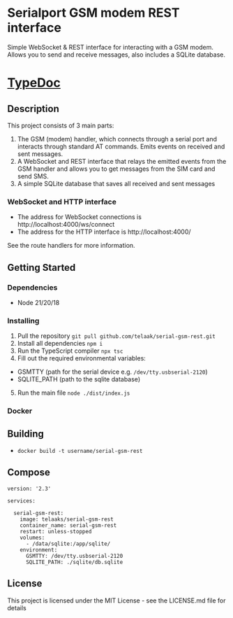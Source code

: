 # Serialport GSM modem REST interface

Simple WebSocket & REST interface for interacting with a GSM modem. Allows you to send and receive messages, also includes a SQLite database.

# [TypeDoc](https://telaak.github.io/serial-gsm-rest/index.html)

## Description

This project consists of 3 main parts:

1. The GSM (modem) handler, which connects through a serial port and interacts through standard AT commands. Emits events on received and sent messages.
2. A WebSocket and REST interface that relays the emitted events from the GSM handler and allows you to get messages from the SIM card and send SMS.
3. A simple SQLite database that saves all received and sent messages

### WebSocket and HTTP interface

* The address for WebSocket connections is http://localhost:4000/ws/connect
* The address for the HTTP interface is http://localhost:4000/

See the route handlers for more information.

## Getting Started

### Dependencies

* Node 21/20/18

### Installing

1. Pull the repository `git pull github.com/telaak/serial-gsm-rest.git`
2. Install all dependencies `npm i`
3. Run the TypeScript compiler `npx tsc`
4. Fill out the required environmental variables:
 * GSMTTY (path for the serial device e.g. `/dev/tty.usbserial-2120`)
 * SQLITE_PATH (path to the sqlite database)
5. Run the main file `node ./dist/index.js`


### Docker

## Building

* `docker build -t username/serial-gsm-rest`

## Compose

```
version: '2.3'

services:

  serial-gsm-rest:
    image: telaaks/serial-gsm-rest
    container_name: serial-gsm-rest
    restart: unless-stopped
    volumes:
      - /data/sqlite:/app/sqlite/
    environment:
      GSMTTY: /dev/tty.usbserial-2120
      SQLITE_PATH: ./sqlite/db.sqlite
```

## License

This project is licensed under the MIT License - see the LICENSE.md file for details
